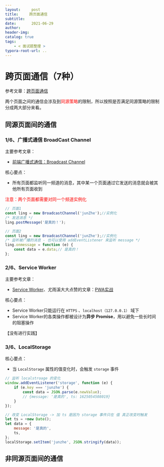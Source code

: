```yaml
---
layout:     post
title:     跨页面通信
subtitle:  
date:       2021-06-29
author:     
header-img: 
catalog: true
tags:
    - < 面试题整理 >
typora-root-url: ..
---
```




# 跨页面通信（7种）

参考文章：[跨页面通信](https://juejin.cn/post/6844903811232825357)

两个页面之间的通信会涉及到<span style="color: red">同源策略</span>的限制，所以按照是否满足同源策略的限制分成两大部分来看。

## 同源页面间的通信

### 1/6、广播式通信 BroadCast Channel

主要参考文章：

- [前端广播式通信：Broadcast Channel](https://juejin.cn/post/6844903811228663815)

核心要点：

- 所有页面都监听同一频道的消息，其中某一个页面通过它发送的消息就会被其他所有页面收到

<span style="color: red">注意：两个页面都需要对同一个频道实例化</span>

```js
// 页面1
const ling = new BroadcastChannel('junZhe');//实例化
/* 发送消息 */
ling.postMessage('是真的！');
```

```js
// 页面2
const ling = new BroadcastChannel('junZhe');//实例化
/* 监听被广播的消息 - 也可以使用 addEventListener 来监听 message */
ling.onmessage = function (e) {
    const data = e.data;// 是真的！
};
```

### 2/6、Service Worker

主要参考文章：

- [Service Worker](https://juejin.cn/post/6844903588691443725)、尤雨溪大大点赞的文章：[PWA实战](https://zhuanlan.zhihu.com/p/25800461)

核心要点：

- Service Worker只能运行在 `HTTPS` 、`localhost（127.0.0.1）` 域下
- Service Worker的各类操作都被设计为**异步 Promise**，用以避免一些长时间的阻塞操作

【没有进行实践】

### 3/6、LocalStorage

核心要点：

- 当 `LocalStorage` 属性的值变化时，会触发 `storage` 事件

```js
// 监听 localstroage 的变化
window.addEventListener('storage', function (e) {
    if (e.key === 'junzhe') {
        const data = JSON.parse(e.newValue); 
        // {message: '是真的', ts: 1625054508019}
    }
});
```

```js
// 改变 LocalStorage -> 加 ts 是因为 storage 事件只在 值 真正改变时触发
let ts = +new Date();
let data = {
    message: '是真的',
    ts,
};
localStorage.setItem('junzhe', JSON.stringify(data));
```





## 非同源页面间的通信
